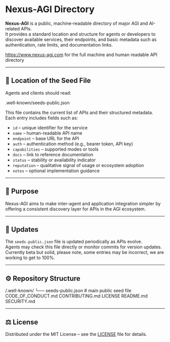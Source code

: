# Nexus-AGI Directory

**Nexus-AGI** is a public, machine-readable directory of major AGI and AI-related APIs.  
It provides a standard location and structure for agents or developers to discover available services, their endpoints, and basic metadata such as authentication, rate limits, and documentation links.

https://www.nexus-agi.com for the full machine and human readable API directory

---

## 📍 Location of the Seed File

Agents and clients should read:

.well-known/seeds-public.json


This file contains the current list of APIs and their structured metadata.  
Each entry includes fields such as:

- `id` – unique identifier for the service  
- `name` – human-readable API name  
- `endpoint` – base URL for the API  
- `auth` – authentication method (e.g., bearer token, API key)  
- `capabilities` – supported modes or tools  
- `docs` – link to reference documentation  
- `status` – stability or availability indicator  
- `reputation` – qualitative signal of usage or ecosystem adoption  
- `notes` – optional implementation guidance

---

## 🧭 Purpose

Nexus-AGI aims to make inter-agent and application integration simpler by offering a consistent discovery layer for APIs in the AGI ecosystem.

---

## 🔄 Updates

The `seeds-public.json` file is updated periodically as APIs evolve.  
Agents may check this file directly or monitor commits for version updates.
Currently beta but solid, please note, some entries may be incorrect, we are working to get to 100%.

---

## ⚙️ Repository Structure

/.well-known/
└── seeds-public.json # main public seed file
CODE_OF_CONDUCT.md
CONTRIBUTING.md
LICENSE
README.md
SECURITY.md


---

## ⚖️ License

Distributed under the MIT License – see the [LICENSE](LICENSE) file for details.
